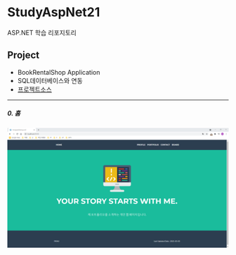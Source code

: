 # StudyAspNet21
ASP.NET 학습 리포지토리


## Project
- BookRentalShop Application
- SQL데이터베이스와 연동
- [프로젝트소스](https://github.com/HongryeolSeong/StudyAspNet21/tree/main/MvcSolutions/MyPortfolio_Oneself)

---

##### 0. 홈

![결과1](https://github.com/HongryeolSeong/StudyAspNet21/blob/main/resimg/home.png "홈")
<br>
<br>
